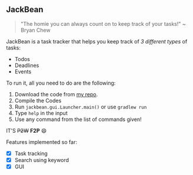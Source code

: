 ## JackBean
> "The homie you can always count on to keep track of your tasks!" ~ Bryan Chew

JackBean is a task tracker that helps you keep track of *3 different types* of tasks:
- Todos
- Deadlines
- Events

To run it, all you need to do are the following:
1. Download the code from [my repo](github.com/bryanjhc/ip).
2. Compile the Codes
3. Run `jackbean.gui.Launcher.main()` or use `gradlew run`
4. Type `help` in the input
5. Use any command from the list of commands given!

IT'S ~~P2W~~ **F2P** 😄

Features implemented so far:
- [x] Task tracking
- [x] Search using keyword
- [x] GUI
